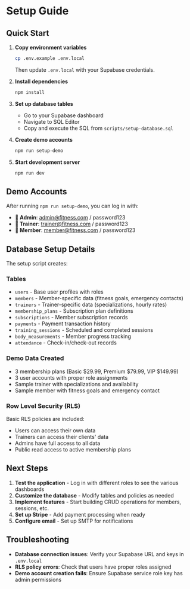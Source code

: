 # Setup Guide

## Quick Start

1. **Copy environment variables**
   ```bash
   cp .env.example .env.local
   ```
   Then update `.env.local` with your Supabase credentials.

2. **Install dependencies**
   ```bash
   npm install
   ```

3. **Set up database tables**
   - Go to your Supabase dashboard
   - Navigate to SQL Editor
   - Copy and execute the SQL from `scripts/setup-database.sql`

4. **Create demo accounts**
   ```bash
   npm run setup-demo
   ```

5. **Start development server**
   ```bash
   npm run dev
   ```

## Demo Accounts

After running `npm run setup-demo`, you can log in with:

- **👑 Admin**: admin@fitness.com / password123
- **💪 Trainer**: trainer@fitness.com / password123  
- **🏃 Member**: member@fitness.com / password123

## Database Setup Details

The setup script creates:

### Tables
- `users` - Base user profiles with roles
- `members` - Member-specific data (fitness goals, emergency contacts)
- `trainers` - Trainer-specific data (specializations, hourly rates)
- `membership_plans` - Subscription plan definitions
- `subscriptions` - Member subscription records
- `payments` - Payment transaction history
- `training_sessions` - Scheduled and completed sessions
- `body_measurements` - Member progress tracking
- `attendance` - Check-in/check-out records

### Demo Data Created
- 3 membership plans (Basic $29.99, Premium $79.99, VIP $149.99)
- 3 user accounts with proper role assignments
- Sample trainer with specializations and availability
- Sample member with fitness goals and emergency contact

### Row Level Security (RLS)
Basic RLS policies are included:
- Users can access their own data
- Trainers can access their clients' data
- Admins have full access to all data
- Public read access to active membership plans

## Next Steps

1. **Test the application** - Log in with different roles to see the various dashboards
2. **Customize the database** - Modify tables and policies as needed
3. **Implement features** - Start building CRUD operations for members, sessions, etc.
4. **Set up Stripe** - Add payment processing when ready
5. **Configure email** - Set up SMTP for notifications

## Troubleshooting

- **Database connection issues**: Verify your Supabase URL and keys in `.env.local`
- **RLS policy errors**: Check that users have proper roles assigned
- **Demo account creation fails**: Ensure Supabase service role key has admin permissions